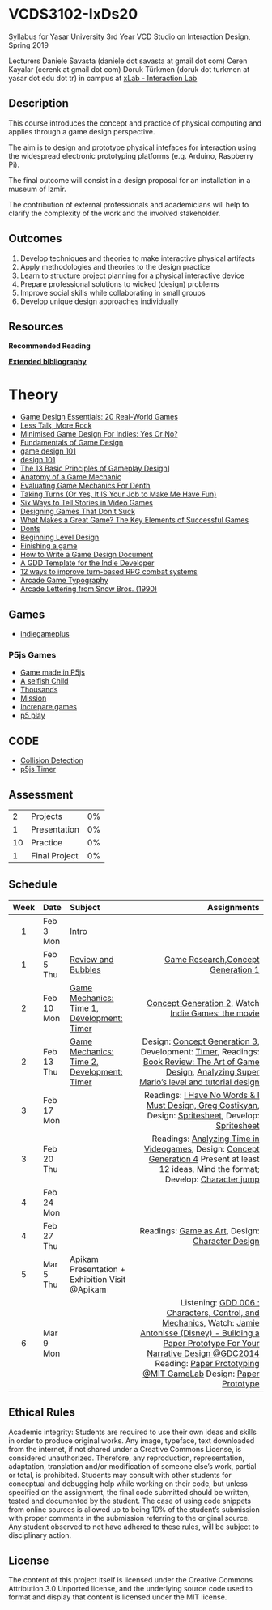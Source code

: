 # VCDS3102-IxDs20
Syllabus for Yasar University 3rd Year VCD Studio on Interaction Design, Spring 2019

Lecturers
Daniele Savasta (daniele dot savasta at gmail dot com)
Ceren Kayalar (cerenk at gmail dot com)
Doruk Türkmen (doruk dot turkmen at yasar dot edu dot tr)
in campus at [xLab - Interaction Lab](http://xlab.yasar.edu.tr)

## Description
This course introduces the concept and practice of physical computing and applies through a game design perspective.

The aim is to design and prototype physical intefaces for interaction using the widespread electronic prototyping platforms (e.g. Arduino, Raspberry Pi).

The final outcome will consist in a design proposal for an installation in a museum of Izmir.

The contribution of external professionals and academicians will help to clarify the complexity of the work and the involved stakeholder.

## Outcomes
1. Develop techniques and theories to make interactive physical artifacts
2. Apply methodologies and theories to the design practice
3. Learn to structure project planning for a physical interactive device
4. Prepare professional solutions to wicked (design) problems
5. Improve social skills while collaborating in small groups
6. Develop unique design approaches individually

## Resources
**Recommended Reading**

[**Extended bibliography**](https://github.com/ixd-izmir/ixd3101f18/blob/master/extendedBibliography.md)

# Theory
- [Game Design Essentials: 20 Real-World Games](https://www.gamasutra.com/view/feature/134358/game_design_essentials_20_.php)
- [Less Talk, More Rock](https://boingboing.net/features/morerock.html)
- [Minimised Game Design For Indies: Yes Or No?](https://www.gamasutra.com/blogs/RodainJoubert/20090930/85645/)
- [Fundamentals of Game Design](https://www.raphkoster.com/2010/10/12/the-fundamentals-of-game-design/)
- [game design 101](http://www.sloperama.com/advice/idea.htm)
- [design 101](https://magic.wizards.com/en/articles/archive/making-magic/design-101-2003-04-21-0)
- [The 13 Basic Principles of Gameplay Design](https://www.gamasutra.com/view/feature/132341/the_13_basic_principles_of_.php)]
- [Anatomy of a Game Mechanic](https://www.gamasutra.com/view/feature/4091/anatomy_of_a_game_mechanic.php)
- [Evaluating Game Mechanics For Depth](https://www.gamasutra.com/view/feature/5901/evaluating_game_mechanics_for_depth.php)
- [Taking Turns (Or Yes, It IS Your Job to Make Me Have Fun)](https://www.gamasutra.com/blogs/RobertWalker/20110602/7718/Taking_Turns_Or_Yes_It_IS_Your_Job_to_Make_Me_Have_Fun.php)
- [Six Ways to Tell Stories in Video Games](http://www.untoldentertainment.com/blog/2010/07/14/six-ways-to-tell-stories-in-video-games/)
- [Designing Games That Don't Suck](https://www.gamasutra.com/view/feature/4072/designing_games_that_dont_suck.php)
- [What Makes a Great Game? The Key Elements of Successful Games](https://www.pluralsight.com/blog/film-games/what-makes-a-great-game-the-key-elements-of-successful-games)
- [Donts](http://www.designersnotebook.com/Design_Resources/No_Twinkie_Database/no_twinkie_database.htm)
- [Beginning Level Design](https://www.gamasutra.com/view/feature/131736/beginning_level_design_part_1.php?page=1)
- [Finishing a game](https://makegames.tumblr.com/post/1136623767/finishing-a-game)
- [How to Write a Game Design Document](https://www.gamasutra.com/blogs/LeandroGonzalez/20160726/277928/How_to_Write_a_Game_Design_Document.php)
- [A GDD Template for the Indie Developer](https://www.gamasutra.com/blogs/JasonBakker/20090604/84211/A_GDD_Template_for_the_Indie_Developer.php)
- [12 ways to improve turn-based RPG combat systems](https://sinisterdesign.net/12-ways-to-improve-turn-based-rpg-combat-systems/)
- [Arcade Game Typography](https://readonlymemory.vg/shop/book/arcade-game-typography/)
- [Arcade Lettering from Snow Bros. (1990)](https://codepen.io/lynnandtonic/pen/rNVNpmN)

## Games
- [indiegameplus](https://indiegamesplus.com)

### P5js Games
- [Game made in P5js](https://itch.io/games/made-with-p5js)
- [A selfish Child](https://martiansparlor.itch.io/a-selfish-child)
- [Thousands](https://calebwin.itch.io/thousands)
- [Mission](https://lozul.itch.io/mission-2colorsgj)
- [Increpare games](https://www.increpare.com)
- [p5 play](https://molleindustria.github.io/p5.play/)

## CODE
- [Collision Detection](http://www.jeffreythompson.org/collision-detection/)
- [p5js Timer](https://github.com/musa11971/p5js-timer)

## Assessment

| | | |
|-|-|-|
|2 | Projects |0%|
|1 | Presentation |0%|
|10| Practice |0%|
|1 | Final Project |0%|


## Schedule

| Week | Date | Subject | Assignments |
|:---:|:-------------|:-------------| -----:|
| 1 | Feb 3<br>Mon | [Intro](https://github.com/ixd-izmir/ixd3102f20/blob/master/daily/feb3.md) | |
| 1 | Feb 5<br>Thu | [Review and Bubbles](https://github.com/ixd-izmir/ixd3102f20/blob/master/daily/feb5.md) | [Game Research](https://github.com/ixd-izmir/ixd3102f20/blob/master/assignments/gameResearch.md),[Concept Generation 1](https://github.com/ixd-izmir/ixd3102f20/blob/master/assignments/conceptGeneration.md) |
| 2 | Feb 10<br>Mon | [Game Mechanics: Time 1, Development: Timer](https://github.com/ixd-izmir/ixd3102f20/blob/master/daily/feb10.md) | [Concept Generation 2](https://github.com/ixd-izmir/ixd3102f20/blob/master/assignments/conceptGeneration.md), Watch [Indie Games: the movie](https://store.steampowered.com/app/207080/Indie_Game_The_Movie/) |
| 2 | Feb 13<br>Thu | [Game Mechanics: Time 2, Development: Timer](https://github.com/ixd-izmir/ixd3102f20/blob/master/daily/feb10.md) | Design: [Concept Generation 3](https://github.com/ixd-izmir/ixd3102f20/blob/master/assignments/conceptGeneration.md), Development: [Timer](https://github.com/ixd-izmir/ixd3102f20/blob/master/assignments/timer.md), Readings: [Book Review: The Art of Game Design](https://drive.google.com/file/d/1URRq45Lji7QJZFahWy5mYhScC92QlsWr/view), [Analyzing Super Mario’s level and tutorial design](https://drive.google.com/file/d/1xfmF-0FTPwVD8kN5j_Z1SSXkVUP5V9Tn/view) |
| 3 | Feb  17<br>Mon |  | Readings: [I Have No Words & I Must Design, Greg Costikyan](https://drive.google.com/file/d/1CIN4IQoJDrJsos-aDJ9C9rvIepW18Uw-/view), Design: [Spritesheet](https://github.com/ixd-izmir/ixd3102f20/blob/master/assignments/spritesheet_design.md), Develop: [Spritesheet](https://github.com/ixd-izmir/ixd3102f20/blob/master/assignments/spritesheet_develop.md) |
| 3 | Feb  20<br>Thu |  | Readings: [Analyzing Time in Videogames](https://drive.google.com/drive/u/1/folders/1NkNIJBdLPmnBI8EkpIPO8aAyBG0frBhc), Design: [Concept Generation 4](https://github.com/ixd-izmir/ixd3102f20/blob/master/assignments/conceptGeneration.md) Present at least 12 ideas, Mind the format; Develop: [Character jump](https://github.com/ixd-izmir/ixd3102f20/blob/master/assignments/character_jump.md) |
| 4 | Feb  24<br>Mon |  | |
| 4 | Feb  27<br>Thu |  | Readings: [Game as Art](https://drive.google.com/file/d/1DomfswwIfh20sbuAbetn1Ay_jxtsgK3L/view), Design: [Character Design](https://github.com/ixd-izmir/ixd3102f20/blob/master/assignments/characterDesign.md) |
| 5 | Mar  5<br>Thu |  Apikam Presentation + Exhibition Visit @Apikam |  |
| 6 | Mar  9<br>Mon |   | Listening: [GDD 006 : Characters, Control, and Mechanics](http://gamedesigndojo.com/gdd-006/), Watch: [Jamie Antonisse (Disney) - Building a Paper Prototype For Your Narrative Design @GDC2014](https://www.youtube.com/watch?v=taxcb_5lEI8) Reading: [Paper Prototyping @MIT GameLab](https://ocw.mit.edu/courses/comparative-media-studies-writing/cms-611j-creating-video-games-fall-2014/lecture-slides-and-readings/MITCMS_611JF14_Paper_Prot.pdf) Design: [Paper Prototype](https://github.com/ixd-izmir/ixd3102f20/blob/master/assignments/paperPrototype.md) |


## Ethical Rules
Academic integrity: Students are required to use their own ideas and skills in order to produce original works. Any image, typeface, text downloaded from the internet, if not shared under a Creative Commons License, is considered unauthorized. Therefore, any reproduction, representation, adaptation, translation and/or modification of someone else’s work, partial or total, is prohibited. Students may consult with other students for conceptual and debugging help while working on their code, but unless specified on the assignment, the final code submitted should be written, tested and documented by the student. The case of using code snippets from online sources is allowed up to being 10% of the student’s submission with proper comments in the submission referring to the original source. Any student observed to not have adhered to these rules, will be subject to disciplinary action.

## License
The content of this project itself is licensed under the Creative Commons Attribution 3.0 Unported license, and the underlying source code used to format and display that content is licensed under the MIT license.
